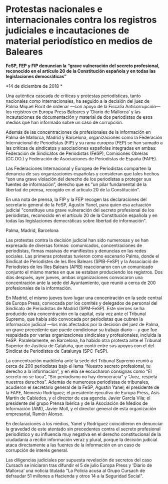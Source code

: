 # Protestas nacionales e internacionales contra los registros judiciales e incautaciones de material periodístico en medios de Baleares

**FeSP, FEP y FIP denuncian la “grave vulneración del secreto profesional, reconocido en el artículo 20 de la Constitución española y en todas las legislaciones democráticas”**

*14 de diciembre de 2018 *

Una auténtica cascada de críticas y protestas periodísticas, tanto nacionales como internacionales, ha seguido a la decisión del juez de Palma Miquel Florit de ordenar —con apoyo de la Fiscalía Anticorrupción— los registros en Europa Press Baleares y ‘Diario de Mallorca’ y las incautaciones de documentación y material de dos periodistas de esos medios que han informado sobre un caso de corrupción.

Además de las concentraciones de profesionales de la información en Palma de Mallorca, Madrid y Barcelona, organizaciones como la Federación Internacional de Periodistas (FIP) y su rama europea (FEP) se han sumado a las críticas de sindicatos y asociaciones españolas integradas en ambas: Federación de Sindicatos de Periodistas (FeSP), Comisiones Obreras (CC.OO.) y Federación de Asociaciones de Periodistas de España (FAPE).

Las Federaciones Internacional y Europea de Periodistas comparten la denuncia de sus organizaciones españolas y consideran que tales hechos “son una grave violación del derecho de los periodistas a proteger sus fuentes de información”, derecho que es "un pilar fundamental de la libertad de prensa, recogido en el artículo 20 de la Constitución".

En una nota de prensa, la FIP y la FEP recogen las declaraciones del secretario general de la FeSP, Agustín Yanel, para quien esa actuación judicial "constituye una grave vulneración del secreto profesional de los periodistas, reconocido en el artículo 20 de la Constitución española y en todas las legislaciones democráticas sobre libertad de información".

Palma, Madrid, Barcelona

Las protestas contra la decisión judicial han sido numerosas y se han expresado de diversas formas: comunicados, concentraciones de periodistas, firmas masivas de manifiestos y denuncias en las redes sociales. Las primeras protestas tuvieron como escenario Palma, donde el Sindicat de Periodistes de les Illes Balears (SPIB-FeSP) y la Associació de Periodistes de les Illes Balears (APIB) reaccionaron con un comunicado conjunto el mismo martes en que se estaban produciendo los registros. Dos días después, ayer jueves, ambas organizaciones convocaron una concentración ante la sede del Ayuntamiento, que reunió a cerca de 200 profesionales de la información.

En Madrid, el mismo jueves tuvo lugar una concentración en la sede central de Europa Press, convocada por los comités y delegados de personal del Sindicato de Periodistas de Madrid (SPM-FeSP). Este viernes se ha producido otra concentración en la capital, esta vez ante el Tribunal Supremo, que había sido convocada por periodistas que cubren la información judicial —los más afectados por la decisión del juez de Palma, un grave precedente que puede condicionar su trabajo diario— y que fue respaldada por varias organizaciones sindicales y profesionales, incluida la FeSP. Paralelamente, en Barcelona, ha habido otra protesta ante el Tribunal Superior de Justicia de Cataluña, que contó entre sus apoyos con el del Sindicat de Periodistes de Catalunya (SPC-FeSP).

La concentración madrileña ante la sede del Tribunal Supremo reunió a cerca de 200 periodistas bajo el lema “Nuestro secreto profesional, tu derecho a la información”, y en ella se escucharon consignas como “El secreto no se toca”, “Sin periodismo no hay democracia” y “Juez, respeta nuestros derechos”. Además de numerosos periodistas de tribunales, acudieron el secretario general de la FeSP, Agustín Yanel; el presidente de la FAPE, Nemesio Rodríguez; el presidente ejecutivo de Europa Press, Asís Martín de Cabiedes, y el director de esa agencia. Javier García Vila; el presidente del grupo Prensa Ibérica y de la Asociación de Medios de Información (AMI), Javier Moll, y el director general de esta organización empresarial, Ramón Alonso.

En declaraciones a los medios, Yanel y Rodríguez coincidieron en denunciar la gravedad de este atentado sin precedentes contra el secreto profesional periodístico y su influencia muy negativa en el derecho constitucional de la ciudadanía a recibir información veraz y plural, porque la decisión judicial ataca directamente a las fuentes de la información en un caso de corrupción de interés general.

Las diligencias judiciales por supuesta revelación de secretos del caso Cursach se iniciaron tras difundir el 5 de julio Europa Press y ‘Diario de Mallorca’ una noticia titulada "La Policía acusa al Grupo Cursach de defraudar 51 millones a Hacienda y otros 14 a la Seguridad Social".
